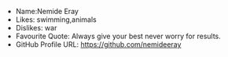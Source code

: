 - Name:Nemide Eray
- Likes: swimming,animals
- Dislikes: war
- Favourite Quote: Always give your best never worry for results.
- GitHub Profile URL: https://github.com/nemideeray